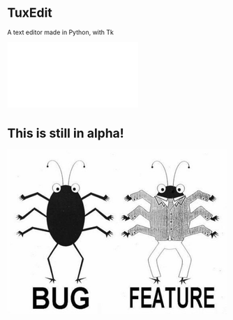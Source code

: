 # TuxEdit
A text editor made in Python, with Tk

![Looking for the docs?](/docs/START-HERE.txt)

# This is still in alpha!

![Bugs](/assets/.bug.jpg)
